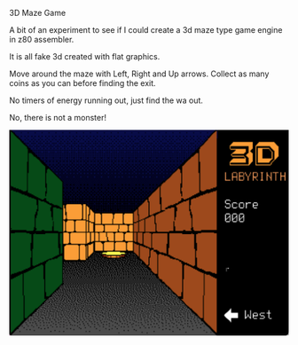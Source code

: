3D Maze Game

A bit of an experiment to see if I could create a 3d maze type game engine in z80 assembler.

It is all fake 3d created with flat graphics.

Move around the maze with Left, Right and Up arrows.
Collect as many coins as you can before finding the exit.

No timers of energy running out, just find the wa out.


No, there is not a monster!

![](./Screenshot%202024-08-30%20at%2018.06.13.png)
